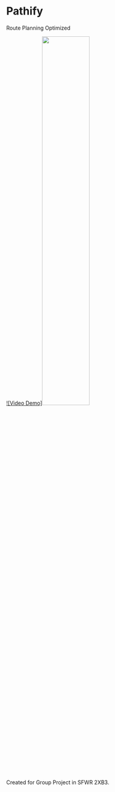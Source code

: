 # Pathify
Route Planning Optimized

[![Video Demo]<img src="https://img.youtube.com/vi/lE599IFsKck/hqdefault.jpg" width="50%">](https://youtu.be/lE599IFsKck)

Created for Group Project in SFWR 2XB3.
